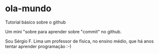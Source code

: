 # ola-mundo
Tutorial básico sobre o github

Um mini "sobre para aprender sobre "commit" no github.

Sou Sérgio F. Lima um professor de física, no ensino médio, que há anos tentar aprender programação :-)
